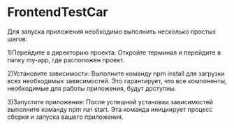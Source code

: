 # FrontendTestCar
Для запуска приложения необходимо выполнить несколько простых шагов:

1)Перейдите в директорию проекта: Откройте терминал и перейдите в папку my-app, где расположен проект.

2)Установите зависимости: Выполните команду npm install для загрузки всех необходимых зависимостей. Это гарантирует, что все компоненты, необходимые для работы приложения, будут доступны.

3)Запустите приложение: После успешной установки зависимостей выполните команду npm run start. Эта команда инициирует процесс сборки и запуска вашего приложения.